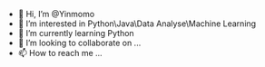 - 👋 Hi, I’m @Yinmomo
- 👀 I’m interested in Python\Java\Data Analyse\Machine Learning
- 🌱 I’m currently learning Python
- 💞️ I’m looking to collaborate on ...
- 📫 How to reach me ...

<!---
Yinmomo/Yinmomo is a ✨ special ✨ repository because its `README.md` (this file) appears on your GitHub profile.
You can click the Preview link to take a look at your changes.
--->
